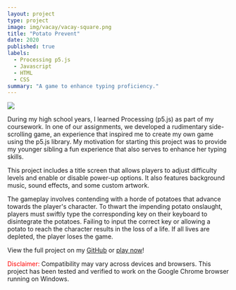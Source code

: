 ```yaml
---
layout: project
type: project
image: img/vacay/vacay-square.png
title: "Potato Prevent"
date: 2020
published: true
labels:
  - Processing p5.js
  - Javascript
  - HTML
  - CSS
summary: "A game to enhance typing proficiency."
---
```


<img class="img-fluid" src="../img/vacay/vacay-home-page.png">

During my high school years, I learned Processing (p5.js) as part of my coursework. In one of our assignments, we developed a rudimentary side-scrolling game, an experience that inspired me to create my own game using the p5.js library. My motivation for starting this project was to provide my younger sibling a fun experience that also serves to enhance her typing skills.

This project includes a title screen that allows players to adjust difficulty levels and enable or disable power-up options. It also features background music, sound effects, and some custom artwork.

The gameplay involves contending with a horde of potatoes that advance towards the player's character. To thwart the impending potato onslaught, players must swiftly type the corresponding key on their keyboard to disintegrate the potatoes. Failing to input the correct key or allowing a potato to reach the character results in the loss of a life. If all lives are depleted, the player loses the game.
 
View the full project on my [GitHub](https://github.com/loellelam/Potato-Prevent) or [play now](https://loellelam.github.io/Potato-Prevent/)!

<span style="color:red">Disclaimer:</span> Compatibility may vary across devices and browsers. This project has been tested and verified to work on the Google Chrome browser running on Windows.

